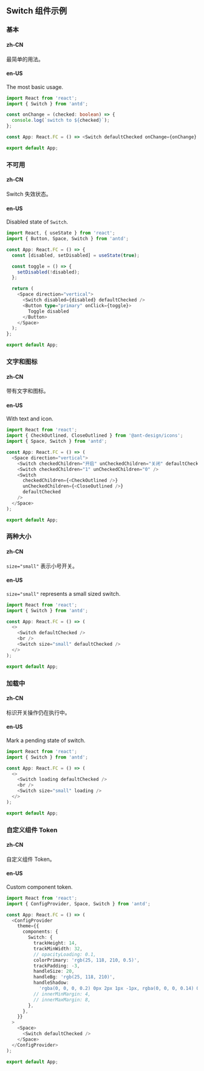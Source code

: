 ## Switch 组件示例

### 基本

#### zh-CN

最简单的用法。

#### en-US

The most basic usage.

```typescript
import React from 'react';
import { Switch } from 'antd';

const onChange = (checked: boolean) => {
  console.log(`switch to ${checked}`);
};

const App: React.FC = () => <Switch defaultChecked onChange={onChange} />;

export default App;

```

### 不可用

#### zh-CN

Switch 失效状态。

#### en-US

Disabled state of `Switch`.

```typescript
import React, { useState } from 'react';
import { Button, Space, Switch } from 'antd';

const App: React.FC = () => {
  const [disabled, setDisabled] = useState(true);

  const toggle = () => {
    setDisabled(!disabled);
  };

  return (
    <Space direction="vertical">
      <Switch disabled={disabled} defaultChecked />
      <Button type="primary" onClick={toggle}>
        Toggle disabled
      </Button>
    </Space>
  );
};

export default App;

```

### 文字和图标

#### zh-CN

带有文字和图标。

#### en-US

With text and icon.

```typescript
import React from 'react';
import { CheckOutlined, CloseOutlined } from '@ant-design/icons';
import { Space, Switch } from 'antd';

const App: React.FC = () => (
  <Space direction="vertical">
    <Switch checkedChildren="开启" unCheckedChildren="关闭" defaultChecked />
    <Switch checkedChildren="1" unCheckedChildren="0" />
    <Switch
      checkedChildren={<CheckOutlined />}
      unCheckedChildren={<CloseOutlined />}
      defaultChecked
    />
  </Space>
);

export default App;

```

### 两种大小

#### zh-CN

`size="small"` 表示小号开关。

#### en-US

`size="small"` represents a small sized switch.

```typescript
import React from 'react';
import { Switch } from 'antd';

const App: React.FC = () => (
  <>
    <Switch defaultChecked />
    <br />
    <Switch size="small" defaultChecked />
  </>
);

export default App;

```

### 加载中

#### zh-CN

标识开关操作仍在执行中。

#### en-US

Mark a pending state of switch.

```typescript
import React from 'react';
import { Switch } from 'antd';

const App: React.FC = () => (
  <>
    <Switch loading defaultChecked />
    <br />
    <Switch size="small" loading />
  </>
);

export default App;

```

### 自定义组件 Token

#### zh-CN

自定义组件 Token。

#### en-US

Custom component token.

```typescript
import React from 'react';
import { ConfigProvider, Space, Switch } from 'antd';

const App: React.FC = () => (
  <ConfigProvider
    theme={{
      components: {
        Switch: {
          trackHeight: 14,
          trackMinWidth: 32,
          // opacityLoading: 0.1,
          colorPrimary: 'rgb(25, 118, 210, 0.5)',
          trackPadding: -3,
          handleSize: 20,
          handleBg: 'rgb(25, 118, 210)',
          handleShadow:
            'rgba(0, 0, 0, 0.2) 0px 2px 1px -1px, rgba(0, 0, 0, 0.14) 0px 1px 1px 0px, rgba(0, 0, 0, 0.12) 0px 1px 3px 0px',
          // innerMinMargin: 4,
          // innerMaxMargin: 8,
        },
      },
    }}
  >
    <Space>
      <Switch defaultChecked />
    </Space>
  </ConfigProvider>
);

export default App;

```

